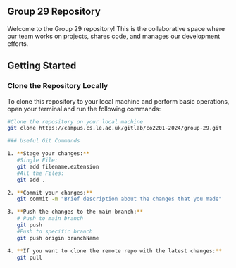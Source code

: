 ## Group 29 Repository

Welcome to the Group 29 repository! This is the collaborative space where our team works on projects, shares code, and manages our development efforts.

## Getting Started

### Clone the Repository Locally

To clone this repository to your local machine and perform basic operations, open your terminal and run the following commands:

```bash
#Clone the repository on your local machine
git clone https://campus.cs.le.ac.uk/gitlab/co2201-2024/group-29.git

### Useful Git Commands

1. **Stage your changes:**
   #Single File:
   git add filename.extension
   #All the Files:
   git add .

2. **Commit your changes:**
   git commit -m "Brief description about the changes that you made"

3. **Push the changes to the main branch:**
   # Push to main branch
   git push
   #Push to specific branch
   git push origin branchName

4. **If you want to clone the remote repo with the latest changes:**
   git pull





```
